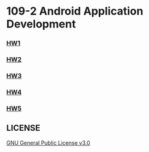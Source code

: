 # 109-2 Android Application Development

### [HW1](./HW1)

### [HW2](./HW2)

### [HW3](./HW3)

### [HW4](./HW4)

### [HW5](./HW5)


## LICENSE
[GNU General Public License v3.0](https://github.com/Ming119/109-2_Android-Application-Development/blob/master/LICENSE)
